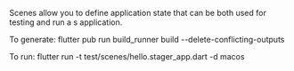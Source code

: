 Scenes allow you to define application state that can be both used for testing and
run a s application.

To generate:
flutter pub run build_runner build --delete-conflicting-outputs

To run:
flutter run -t test/scenes/hello.stager_app.dart -d macos
